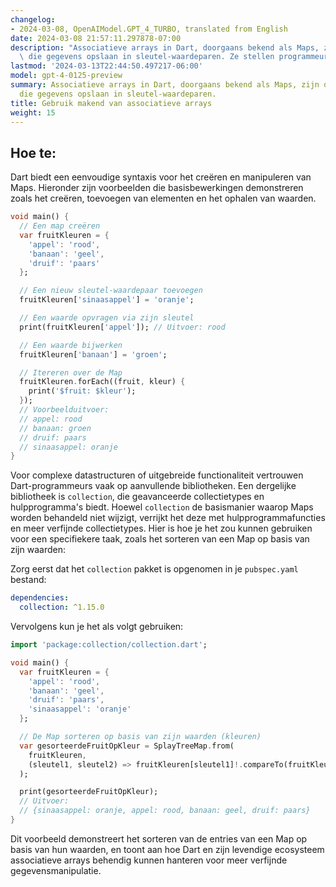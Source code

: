 ```yaml
---
changelog:
- 2024-03-08, OpenAIModel.GPT_4_TURBO, translated from English
date: 2024-03-08 21:57:11.297878-07:00
description: "Associatieve arrays in Dart, doorgaans bekend als Maps, zijn datastructuren\
  \ die gegevens opslaan in sleutel-waardeparen. Ze stellen programmeurs in staat\u2026"
lastmod: '2024-03-13T22:44:50.497217-06:00'
model: gpt-4-0125-preview
summary: Associatieve arrays in Dart, doorgaans bekend als Maps, zijn datastructuren
  die gegevens opslaan in sleutel-waardeparen.
title: Gebruik makend van associatieve arrays
weight: 15
---
```


## Hoe te:
Dart biedt een eenvoudige syntaxis voor het creëren en manipuleren van Maps. Hieronder zijn voorbeelden die basisbewerkingen demonstreren zoals het creëren, toevoegen van elementen en het ophalen van waarden.

```dart
void main() {
  // Een map creëren
  var fruitKleuren = {
    'appel': 'rood',
    'banaan': 'geel',
    'druif': 'paars'
  };

  // Een nieuw sleutel-waardepaar toevoegen
  fruitKleuren['sinaasappel'] = 'oranje';

  // Een waarde opvragen via zijn sleutel
  print(fruitKleuren['appel']); // Uitvoer: rood

  // Een waarde bijwerken
  fruitKleuren['banaan'] = 'groen';

  // Itereren over de Map
  fruitKleuren.forEach((fruit, kleur) {
    print('$fruit: $kleur');
  });
  // Voorbeelduitvoer:
  // appel: rood
  // banaan: groen
  // druif: paars
  // sinaasappel: oranje
}
```

Voor complexe datastructuren of uitgebreide functionaliteit vertrouwen Dart-programmeurs vaak op aanvullende bibliotheken. Een dergelijke bibliotheek is `collection`, die geavanceerde collectietypes en hulpprogramma's biedt. Hoewel `collection` de basismanier waarop Maps worden behandeld niet wijzigt, verrijkt het deze met hulpprogrammafuncties en meer verfijnde collectietypes. Hier is hoe je het zou kunnen gebruiken voor een specifiekere taak, zoals het sorteren van een Map op basis van zijn waarden:

Zorg eerst dat het `collection` pakket is opgenomen in je `pubspec.yaml` bestand:

```yaml
dependencies:
  collection: ^1.15.0
```

Vervolgens kun je het als volgt gebruiken:

```dart
import 'package:collection/collection.dart';

void main() {
  var fruitKleuren = {
    'appel': 'rood',
    'banaan': 'geel',
    'druif': 'paars',
    'sinaasappel': 'oranje'
  };

  // De Map sorteren op basis van zijn waarden (kleuren)
  var gesorteerdeFruitOpKleur = SplayTreeMap.from(
    fruitKleuren,
    (sleutel1, sleutel2) => fruitKleuren[sleutel1]!.compareTo(fruitKleuren[sleutel2]!)
  );

  print(gesorteerdeFruitOpKleur);
  // Uitvoer:
  // {sinaasappel: oranje, appel: rood, banaan: geel, druif: paars}
}
```

Dit voorbeeld demonstreert het sorteren van de entries van een Map op basis van hun waarden, en toont aan hoe Dart en zijn levendige ecosysteem associatieve arrays behendig kunnen hanteren voor meer verfijnde gegevensmanipulatie.
